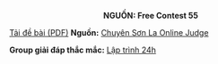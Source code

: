 **<center>NGUỒN: Free Contest 55</center>**

[Tải đề bài (PDF)](/statements/2299/TRETRAU.pdf)
**Nguồn:** [Chuyên Sơn La Online Judge](http://csloj.ddns.net/)

**Group giải đáp thắc mắc:** [Lập trình 24h](https://www.facebook.com/groups/1386904321519984)